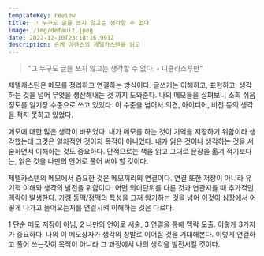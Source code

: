 ```yaml
---
templateKey: review
title: 그 누구도 글을 쓰지 않고는 생각할 수 없다
image: /img/default.jpeg
date: 2022-12-10T23:18:16.991Z
description: 숀케 아렌스의 제텔카스텐을 읽고
---
```



> "그 누구도 글을 쓰지 않고는 생각할 수 없다. - 니클라스루만"

제텔케스틴은 메모를 정리하고 연결하는 방식이다. 글쓰기는 이해하고, 표현하고, 생각하는 것을 넘어 무엇을 생산해내는 것 까지 도와준다. 나의 메모들을 살펴보니 소회 쉬움 정도를 일기장 수준으로 쓰고 있었다. 이 수준을 넘어서 의견, 아이디어, 비전 등의 생각을 적지 못하고 있었다.

메모에 대한 많은 생각이 바뀌었다. 내가 메모를 하는 것이 기억을 저장하기 위함이라 생각했는데 그것은 일차적인 것이지 목적이 아니었다. 내가 읽은 것이나 생각하는 것을 서술하면서 이해하는 것도 중요하다. 단적으로는 책을 읽고 그대로 문장을 옮겨 적기보다는, 읽은 것을 나만의 언어로 풀어 써야 할 것이다. 

제텔카스텐의 메모에서 중요한 것은 메모끼리의 연결이다. 연결 또한 저장이 아니라 유기적 이해와 생각의 발전을 위함이다. 어떤 의미단위를 다른 것과 연관지을 때 추가적인 맥락이 발생한다. 가령 동맥/정맥의 특성을 그저 암기하는 것을 넘어 이것이 심장에서 어떻게 나가고 들어오는지를 연결시켜 이해하는 것은 다르다. 

1 단순 메모 저장이 아님, 2 나만의 언어로 서술, 3 연결을 통해 맥락 도출. 이렇게 3가지가 중요하다. 나의 이 메모상자가 생각의 창발로 이어질 것을 기대해본다. 이렇게 연결하고 풀어 쓰는것이 목적이 아니라 그 과정에서 나의 생각을 발전시킬 것이다.